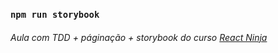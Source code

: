 ### `npm run storybook`


###### Aula com TDD + páginação + storybook do curso [React Ninja](https://www.udemy.com/curso-reactjs-ninja/)